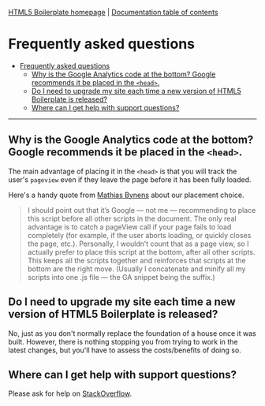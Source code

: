 [HTML5 Boilerplate homepage](https://html5boilerplate.com/) | [Documentation
table of contents](TOC.md)

# Frequently asked questions

- [Frequently asked questions](#frequently-asked-questions)
  - [Why is the Google Analytics code at the bottom? Google recommends it be placed in the `<head>`.](#why-is-the-google-analytics-code-at-the-bottom-google-recommends-it-be-placed-in-the-head)
  - [Do I need to upgrade my site each time a new version of HTML5 Boilerplate is released?](#do-i-need-to-upgrade-my-site-each-time-a-new-version-of-html5-boilerplate-is-released)
  - [Where can I get help with support questions?](#where-can-i-get-help-with-support-questions)

---

## Why is the Google Analytics code at the bottom? Google recommends it be placed in the `<head>`.

The main advantage of placing it in the `<head>` is that you will track the
user's `pageview` even if they leave the page before it has been fully loaded.

Here's a handy quote from [Mathias
Bynens](https://mathiasbynens.be/notes/async-analytics-snippet#comment-50) about
our placement choice.

> I should point out that it’s Google — not me — recommending to place this
> script before all other scripts in the document. The only real advantage is to
> catch a pageView call if your page fails to load completely (for example, if the
> user aborts loading, or quickly closes the page, etc.). Personally, I wouldn’t
> count that as a page view, so I actually prefer to place this script at the
> bottom, after all other scripts. This keeps all the scripts together and
> reinforces that scripts at the bottom are the right move. (Usually I concatenate
> and minify all my scripts into one .js file — the GA snippet being the suffix.)

## Do I need to upgrade my site each time a new version of HTML5 Boilerplate is released?

No, just as you don't normally replace the foundation of a house once it was
built. However, there is nothing stopping you from trying to work in the latest
changes, but you'll have to assess the costs/benefits of doing so.

## Where can I get help with support questions?

Please ask for help on
[StackOverflow](https://stackoverflow.com/questions/tagged/html5boilerplate).
